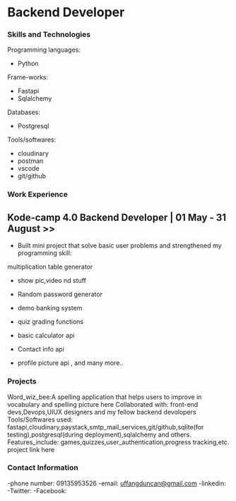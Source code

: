 # Backend Developer

### Skills and Technologies
Programming languages:
- Python
  
Frame-works:
- Fastapi
- Sqlalchemy

Databases:
- Postgresql

Tools/softwares:
- cloudinary
- postman
- vscode
- git/github

### Work Experience
## Kode-camp 4.0 Backend Developer | 01 May - 31 August >>
- Built mini project that solve basic user problems and strengthened my programming skill:

multiplication table generator
- show pic,video nd stuff

- Random password generator

- demo banking system

- quiz grading functions

- basic calculator api

- Contact info api 

- profile picture api , and many more..



### Projects
Word_wiz_bee:A spelling application that helps users to improve in vocabulary and spelling
picture here
Collaborated with: front-end devs,Devops,UIUX designers and my fellow backend devolopers
Tools/Softwares used: 
fastapi,cloudinary,paystack,smtp_mail_services,git/github,sqlite(for testing),postgresql(during deployment),sqlalchemy and others.
Features_include:
games,quizzes,user_authentication,progress tracking,etc.
project link here


### Contact Information
-phone number: 09135953526
-email: uffangduncan@gmail.com
-linkedin:
-Twitter:
-Facebook:
